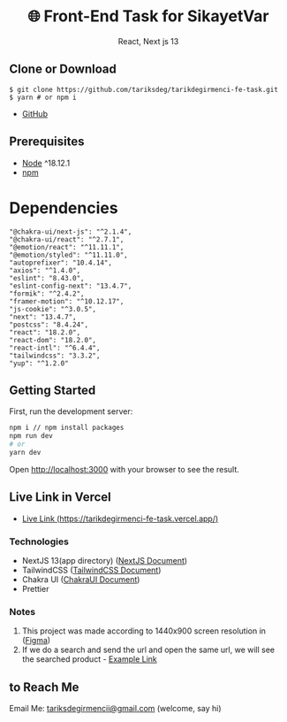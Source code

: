 <h1 align="center">
🌐 Front-End Task for SikayetVar
</h1>
<p align="center">
React, Next js 13
</p>

## Clone or Download

```terminal
$ git clone https://github.com/tariksdeg/tarikdegirmenci-fe-task.git
$ yarn # or npm i
```

- [GitHub](https://github.com/tariksdeg/tarikdegirmenci-fe-task)

## Prerequisites

- [Node](https://nodejs.org/en/download/) ^18.12.1
- [npm](https://nodejs.org/en/download/package-manager/)

# Dependencies

    "@chakra-ui/next-js": "^2.1.4",
    "@chakra-ui/react": "^2.7.1",
    "@emotion/react": "^11.11.1",
    "@emotion/styled": "^11.11.0",
    "autoprefixer": "10.4.14",
    "axios": "^1.4.0",
    "eslint": "8.43.0",
    "eslint-config-next": "13.4.7",
    "formik": "^2.4.2",
    "framer-motion": "^10.12.17",
    "js-cookie": "^3.0.5",
    "next": "13.4.7",
    "postcss": "8.4.24",
    "react": "18.2.0",
    "react-dom": "18.2.0",
    "react-intl": "^6.4.4",
    "tailwindcss": "3.3.2",
    "yup": "^1.2.0"

## Getting Started

First, run the development server:

```bash
npm i // npm install packages
npm run dev
# or
yarn dev
```

Open [http://localhost:3000](http://localhost:3000) with your browser to see the result.

## Live Link in Vercel

- [Live Link (https://tarikdegirmenci-fe-task.vercel.app/)](https://tarikdegirmenci-fe-task.vercel.app/)

### Technologies

- NextJS 13(app directory) ([NextJS Document](https://beta.nextjs.org/docs/app-directory-roadmap))
- TailwindCSS ([TailwindCSS Document](https://tailwindcss.com/))
- Chakra UI ([ChakraUI Document](https://chakra-ui.com/))
- Prettier

### Notes

1. This project was made according to 1440x900 screen resolution in ([Figma](https://www.figma.com/file/1CnH2tuVcRcY12SjY1pGUD/Manage-Students?type=design&node-id=0-1&mode=design&t=XTPt1BtrBjhNSaMU-0/))
2. If we do a search and send the url and open the same url, we will see the searched product - [Example Link](https://tarikdegirmenci-fe-task.vercel.app/students?page=2&size=14&search=ter)

## to Reach Me

Email Me: tariksdegirmencii@gmail.com (welcome, say hi)
